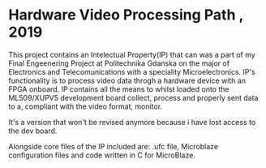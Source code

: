 # Hardware Video Processing Path , 2019

This project contains an Intelectual Property(IP) that can was a part of my Final Engeenering Project at 
Politechnika Gdanska on the major of Electronics and Telecomunications with a speciality Microelectronics.
IP's functionality is to process video data throgh a hardware device with an FPGA onboard.
IP contains all the means to whilst loaded onto the ML509/XUPV5 development board collect, process and 
properly sent data to a, compliant with the video format, monitor.

It's a version that won't be revised anymore because i have lost access to the dev board.

Alongside core files of the IP included are: .ufc file, Microblaze configuration files and code written in C for MicroBlaze.


